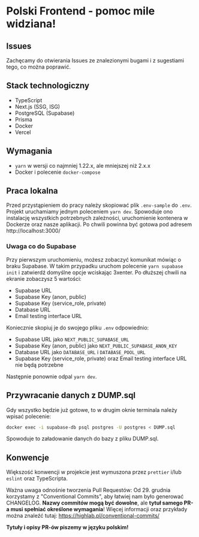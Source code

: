 # Polski Frontend - pomoc mile widziana!

## Issues

Zachęcamy do otwierania Issues ze znalezionymi bugami i z sugestiami tego, co można poprawić.

## Stack technologiczny

- TypeScript
- Next.js (SSG, ISG)
- PostgreSQL (Supabase)
- Prisma
- Docker
- Vercel

## Wymagania

- `yarn` w wersji co najmniej 1.22.x, ale mniejszej niż 2.x.x
- Docker i polecenie `docker-compose`

## Praca lokalna

Przed przystąpieniem do pracy należy skopiować plik `.env-sample` do `.env`.
Projekt uruchamiamy jednym poleceniem `yarn dev`. Spowoduje ono instalację wszystkich potrzebnych zależności, uruchomienie kontenera w Dockerze oraz nasze aplikacji.
Po chwili powinna być gotowa pod adresem http://localhost:3000/

### Uwaga co do Supabase

Przy pierwszym uruchomieniu, możesz zobaczyć komunikat mówiąc o braku Supabase. W takim przypadku uruchom polecenie `yarn supabase init` i zatwierdź domyślne opcje wciskając 3xenter. Po dłuższej chwili na ekranie zobaczysz 5 wartości:

- Supabase URL
- Supabase Key (anon, public)
- Supabase Key (service_role, private)
- Database URL
- Email testing interface URL

Koniecznie skopiuj je do swojego pliku `.env` odpowiednio:

- Supabase URL jako `NEXT_PUBLIC_SUPABASE_URL`
- Supabase Key (anon, public) jako `NEXT_PUBLIC_SUPABASE_ANON_KEY`
- Database URL jako `DATABASE_URL` i `DATABASE_POOL_URL`
- Supabase Key (service_role, private) oraz Email testing interface URL nie będą potrzebne

Następnie ponownie odpal `yarn dev`.

## Przywracanie danych z DUMP.sql

Gdy wszystko będzie już gotowe, to w drugim oknie terminala należy wpisać polecenie:

```bash
docker exec -i supabase-db psql postgres -U postgres < DUMP.sql
```

Spowoduje to załadowanie danych do bazy z pliku DUMP.sql.

## Konwencje

Większość konwencji w projekcie jest wymuszona przez `prettier` i/lub `eslint` oraz TypeScripta.

Ważna uwaga odnośnie tworzenia Pull Requestów: Od 29. grudnia korzystamy z "Conventional Commits", aby łatwiej nam było generować CHANGELOG. **Nazwy commitów mogą być dowolne**, ale **tytuł samego PR-a musi spełniać określone wymagania**! Więcej informacji oraz przykłady można znaleźć tutaj: https://highlab.pl/conventional-commits/

**Tytuły i opisy PR-ów piszemy w języku polskim!**
